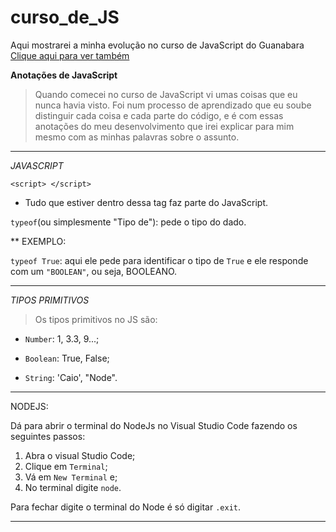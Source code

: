 # curso_de_JS
Aqui mostrarei a minha evolução no curso de JavaScript do Guanabara [Clique aqui para ver também](https://www.youtube.com/watch?v=BXqUH86F-kA&list=PLntvgXM11X6pi7mW0O4ZmfUI1xDSIbmTm)

**Anotações de JavaScript**

>Quando comecei no curso de JavaScript vi umas coisas que eu nunca havia visto.
>Foi num processo de aprendizado que eu soube distinguir cada coisa e cada parte do código, e é com essas anotações do meu desenvolvimento que irei explicar para mim mesmo com as minhas palavras sobre o assunto.

**************************************************************
*JAVASCRIPT*

`<script> </script>`

* Tudo que estiver dentro dessa tag faz parte do JavaScript.

`typeof`(ou simplesmente "Tipo de"): pede o tipo do dado.

** EXEMPLO:

`typeof True`: aqui ele pede para identificar o tipo de `True` e
ele responde com um `"BOOLEAN"`, ou seja, BOOLEANO.

**************************************************************
*TIPOS PRIMITIVOS*

>Os tipos primitivos no JS são:

* `Number`: 1, 3.3, 9...;

* `Boolean`: True, False;

* `String`: 'Caio', "Node".

************************************

NODEJS:

Dá para abrir o terminal do NodeJs no Visual Studio Code fazendo os seguintes passos:

1. Abra o visual Studio Code;
2. Clique em `Terminal`;
3. Vá em `New Terminal` e;
4. No terminal digite `node`.

Para fechar digite o terminal do Node é só digitar `.exit`.

*************************************



